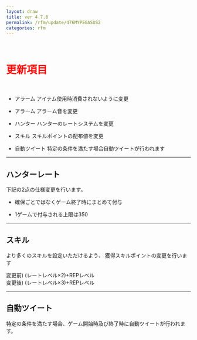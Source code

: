 ```yaml
---
layout: draw
title: ver 4.7.6
permalink: /rfm/update/476MYPEGASUS2
categories: rfm
---
```

<br>
<h1 id="1"><font color="red">更新項目</font></h1><br>

+ <span class="green-badge">アラーム</span> アイテム使用時消費されないように変更

+ <span class="green-badge">アラーム</span> アラーム音を変更

+ <span class="green-badge">ハンター</span> ハンターのレートシステムを変更

+ <span class="green-badge">スキル</span> スキルポイントの配布値を変更

+ <span class="green-badge">自動ツイート</span> 特定の条件を満たす場合自動ツイートが行われます 

 

----------------------------------------------------
## ハンターレート

下記の2点の仕様変更を行います。<br>

 + 確保ごとではなくゲーム終了時にまとめて付与   
 
 + 1ゲームで付与される上限は350  

  
----------------------------------------------------
## スキル

より多くのスキルを設定いただけるよう、 獲得スキルポイントの変更を行います<br>

変更前) (レートレベル×2)+REPレベル<br> 
変更後) (レートレベル×3)+REPレベル<br>

----------------------------------------------------
## 自動ツイート

特定の条件を満たす場合、ゲーム開始時及び終了時に自動ツイートが行われます。


